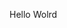 Hello Wolrd












































































































































































































































































































































































































































































































































































































































































































































































































































































































































































































































































































































































































































































































































































































































































































































































































































































































































































































































































































































































































































































































































































































































































































































































































































































































































































































































































































































































































































































































































































































































































































































































































































































































































































































































































































































































































































































































































































































































































































































































































































































































































































































































































































































































































































































































































































































































































































































































































































































































































































































































































































